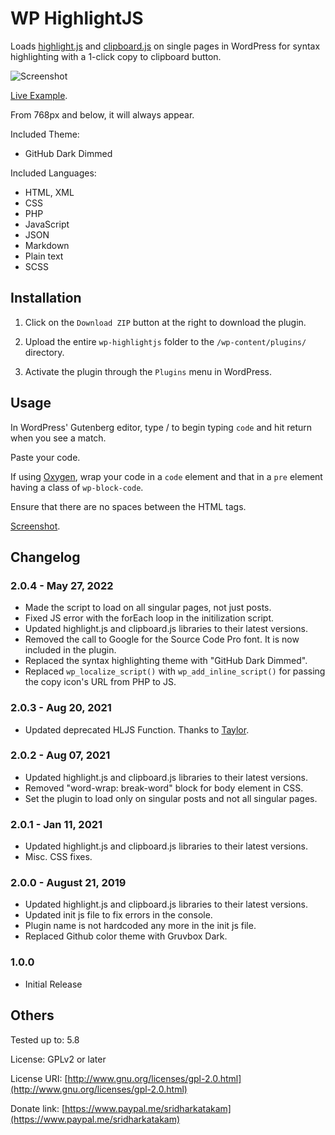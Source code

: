 # WP HighlightJS

Loads [highlight.js](https://highlightjs.org/) and [clipboard.js](https://clipboardjs.com/) on single pages in WordPress for syntax highlighting with a 1-click copy to clipboard button.

![Screenshot](https://d.pr/i/nOniJ6+ "Screenshot")

[Live Example](https://brickslabs.com/using-automatic-css-in-bricks/).

From 768px and below, it will always appear.

Included Theme:

- GitHub Dark Dimmed

Included Languages:

- HTML, XML
- CSS
- PHP
- JavaScript
- JSON
- Markdown
- Plain text
- SCSS

## Installation

1. Click on the `Download ZIP` button at the right to download the plugin.

2. Upload the entire `wp-highlightjs` folder to the `/wp-content/plugins/` directory.

3. Activate the plugin through the `Plugins` menu in WordPress.

## Usage

In WordPress' Gutenberg editor, type / to begin typing `code` and hit return when you see a match.

Paste your code.

If using [Oxygen](https://oxygenbuilder.com/), wrap your code in a `code` element and that in a `pre` element having a class of `wp-block-code`.

Ensure that there are no spaces between the HTML tags.

[Screenshot](https://d.pr/i/ajM7sm).

## Changelog

### 2.0.4 - May 27, 2022

- Made the script to load on all singular pages, not just posts.
- Fixed JS error with the forEach loop in the initilization script.
- Updated highlight.js and clipboard.js libraries to their latest versions.
- Removed the call to Google for the Source Code Pro font. It is now included in the plugin.
- Replaced the syntax highlighting theme with "GitHub Dark Dimmed".
- Replaced `wp_localize_script()` with `wp_add_inline_script()` for passing the copy icon's URL from PHP to JS.

### 2.0.3 - Aug 20, 2021

- Updated deprecated HLJS Function. Thanks to [Taylor](https://github.com/srikat/WP-HighlightJS/issues/3).

### 2.0.2 - Aug 07, 2021

- Updated highlight.js and clipboard.js libraries to their latest versions.
- Removed "word-wrap: break-word" block for body element in CSS.
- Set the plugin to load only on singular posts and not all singular pages.

### 2.0.1 - Jan 11, 2021

- Updated highlight.js and clipboard.js libraries to their latest versions.
- Misc. CSS fixes.

### 2.0.0 - August 21, 2019

- Updated highlight.js and clipboard.js libraries to their latest versions.
- Updated init js file to fix errors in the console.
- Plugin name is not hardcoded any more in the init js file.
- Replaced Github color theme with Gruvbox Dark.

### 1.0.0

- Initial Release

## Others

Tested up to: 5.8

License: GPLv2 or later

License URI: [http://www.gnu.org/licenses/gpl-2.0.html](http://www.gnu.org/licenses/gpl-2.0.html)

Donate link: [https://www.paypal.me/sridharkatakam](https://www.paypal.me/sridharkatakam)
